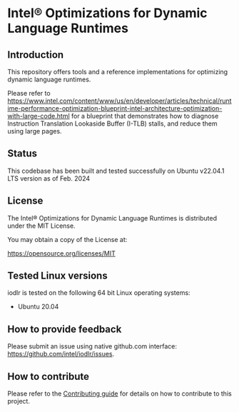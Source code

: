 # Intel&reg; Optimizations for Dynamic Language Runtimes


## Introduction
This repository offers tools and a reference implementations for
optimizing dynamic language runtimes.

Please refer to
https://www.intel.com/content/www/us/en/developer/articles/technical/runtime-performance-optimization-blueprint-intel-architecture-optimization-with-large-code.html
for a blueprint that demonstrates how to diagnose Instruction Translation Lookaside Buffer (I-TLB) stalls, and
reduce them using large pages. 


## Status

This codebase has been built and tested successfully on Ubuntu v22.04.1 LTS version as of Feb. 2024


## License

The Intel&reg; Optimizations for Dynamic Language Runtimes is distributed under the MIT License.

You may obtain a copy of the License at:

https://opensource.org/licenses/MIT

## Tested Linux versions

iodlr is tested on the following 64 bit Linux operating systems:

* Ubuntu 20.04


## How to provide feedback
Please submit an issue using native github.com interface: https://github.com/intel/iodlr/issues.

## How to contribute

Please refer to the [Contributing guide](CONTRIBUTING.md) for details on how to contribute
to this project.

